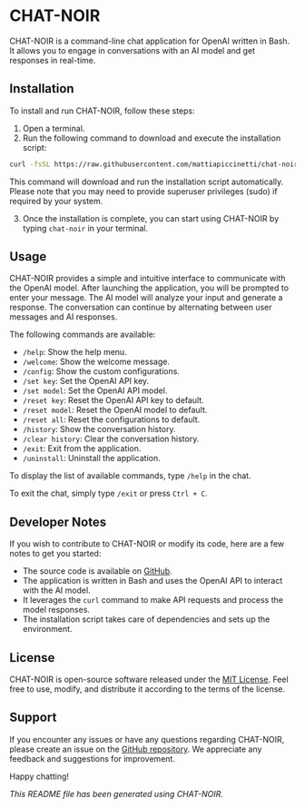 # CHAT-NOIR

CHAT-NOIR is a command-line chat application for OpenAI written in Bash. It allows you to engage in conversations with an AI model and get responses in real-time.

## Installation

To install and run CHAT-NOIR, follow these steps:

1. Open a terminal.
2. Run the following command to download and execute the installation script:

```bash
curl -fsSL https://raw.githubusercontent.com/mattiapiccinetti/chat-noir/main/install.sh | sh
```

This command will download and run the installation script automatically. Please note that you may need to provide superuser privileges (sudo) if required by your system.

3. Once the installation is complete, you can start using CHAT-NOIR by typing `chat-noir` in your terminal.

## Usage

CHAT-NOIR provides a simple and intuitive interface to communicate with the OpenAI model. After launching the application, you will be prompted to enter your message. The AI model will analyze your input and generate a response. The conversation can continue by alternating between user messages and AI responses.

The following commands are available:
- `/help`: Show the help menu.
- `/welcome`: Show the welcome message.
- `/config`: Show the custom configurations.
- `/set key`: Set the OpenAI API key.
- `/set model`: Set the OpenAI API model.
- `/reset key`: Reset the OpenAI API key to default.
- `/reset model`: Reset the OpenAI model to default.
- `/reset all`: Reset the configurations to default.
- `/history`: Show the conversation history.
- `/clear history`: Clear the conversation history.
- `/exit`: Exit from the application.
- `/uninstall`: Uninstall the application.

To display the list of available commands, type `/help` in the chat.

To exit the chat, simply type `/exit` or press `Ctrl + C`.

## Developer Notes

If you wish to contribute to CHAT-NOIR or modify its code, here are a few notes to get you started:

- The source code is available on [GitHub](https://github.com/mattiapiccinetti/chat-noir).
- The application is written in Bash and uses the OpenAI API to interact with the AI model.
- It leverages the `curl` command to make API requests and process the model responses.
- The installation script takes care of dependencies and sets up the environment.

## License

CHAT-NOIR is open-source software released under the [MIT License](https://github.com/mattiapiccinetti/chat-noir/blob/main/LICENSE). Feel free to use, modify, and distribute it according to the terms of the license.

## Support

If you encounter any issues or have any questions regarding CHAT-NOIR, please create an issue on the [GitHub repository](https://github.com/mattiapiccinetti/chat-noir/issues). We appreciate any feedback and suggestions for improvement.

Happy chatting!


_This README file has been generated using CHAT-NOIR._